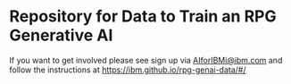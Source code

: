 # Repository for Data to Train an RPG Generative AI

If you want to get involved please see sign up via <AIforIBMi@ibm.com> and follow the instructions at <https://ibm.github.io/rpg-genai-data/#/>
